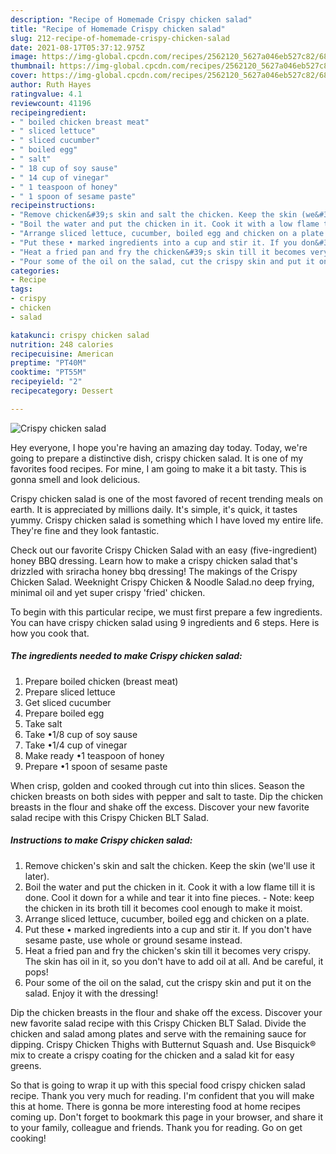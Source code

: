 ```yaml
---
description: "Recipe of Homemade Crispy chicken salad"
title: "Recipe of Homemade Crispy chicken salad"
slug: 212-recipe-of-homemade-crispy-chicken-salad
date: 2021-08-17T05:37:12.975Z
image: https://img-global.cpcdn.com/recipes/2562120_5627a046eb527c82/680x482cq70/crispy-chicken-salad-recipe-main-photo.jpg
thumbnail: https://img-global.cpcdn.com/recipes/2562120_5627a046eb527c82/680x482cq70/crispy-chicken-salad-recipe-main-photo.jpg
cover: https://img-global.cpcdn.com/recipes/2562120_5627a046eb527c82/680x482cq70/crispy-chicken-salad-recipe-main-photo.jpg
author: Ruth Hayes
ratingvalue: 4.1
reviewcount: 41196
recipeingredient:
- " boiled chicken breast meat"
- " sliced lettuce"
- " sliced cucumber"
- " boiled egg"
- " salt"
- " 18 cup of soy sause"
- " 14 cup of vinegar"
- " 1 teaspoon of honey"
- " 1 spoon of sesame paste"
recipeinstructions:
- "Remove chicken&#39;s skin and salt the chicken. Keep the skin (we&#39;ll use it later)."
- "Boil the water and put the chicken in it. Cook it with a low flame till it is done. Cool it down for a while and tear it into fine pieces.  Note: keep the chicken in its broth till it becomes cool enough to make it moist."
- "Arrange sliced lettuce, cucumber, boiled egg and chicken on a plate."
- "Put these • marked ingredients into a cup and stir it. If you don&#39;t have sesame paste, use whole or ground sesame instead."
- "Heat a fried pan and fry the chicken&#39;s skin till it becomes very crispy. The skin has oil in it, so you don&#39;t have to add oil at all. And be careful, it pops!"
- "Pour some of the oil on the salad, cut the crispy skin and put it on the salad. Enjoy it with the dressing!"
categories:
- Recipe
tags:
- crispy
- chicken
- salad

katakunci: crispy chicken salad 
nutrition: 248 calories
recipecuisine: American
preptime: "PT40M"
cooktime: "PT55M"
recipeyield: "2"
recipecategory: Dessert

---
```



![Crispy chicken salad](https://img-global.cpcdn.com/recipes/2562120_5627a046eb527c82/680x482cq70/crispy-chicken-salad-recipe-main-photo.jpg)

Hey everyone, I hope you're having an amazing day today. Today, we're going to prepare a distinctive dish, crispy chicken salad. It is one of my favorites food recipes. For mine, I am going to make it a bit tasty. This is gonna smell and look delicious.

Crispy chicken salad is one of the most favored of recent trending meals on earth. It is appreciated by millions daily. It's simple, it's quick, it tastes yummy. Crispy chicken salad is something which I have loved my entire life. They're fine and they look fantastic.

Check out our favorite Crispy Chicken Salad with an easy (five-ingredient) honey BBQ dressing. Learn how to make a crispy chicken salad that&#39;s drizzled with sriracha honey bbq dressing! The makings of the Crispy Chicken Salad. Weeknight Crispy Chicken &amp; Noodle Salad.no deep frying, minimal oil and yet super crispy &#39;fried&#39; chicken.


To begin with this particular recipe, we must first prepare a few ingredients. You can have crispy chicken salad using 9 ingredients and 6 steps. Here is how you cook that.

<!--inarticleads1-->

##### The ingredients needed to make Crispy chicken salad:

1. Prepare  boiled chicken (breast meat)
1. Prepare  sliced lettuce
1. Get  sliced cucumber
1. Prepare  boiled egg
1. Take  salt
1. Take  •1/8 cup of soy sause
1. Take  •1/4 cup of vinegar
1. Make ready  •1 teaspoon of honey
1. Prepare  •1 spoon of sesame paste


When crisp, golden and cooked through cut into thin slices. Season the chicken breasts on both sides with pepper and salt to taste. Dip the chicken breasts in the flour and shake off the excess. Discover your new favorite salad recipe with this Crispy Chicken BLT Salad. 

<!--inarticleads2-->

##### Instructions to make Crispy chicken salad:

1. Remove chicken&#39;s skin and salt the chicken. Keep the skin (we&#39;ll use it later).
1. Boil the water and put the chicken in it. Cook it with a low flame till it is done. Cool it down for a while and tear it into fine pieces.  - Note: keep the chicken in its broth till it becomes cool enough to make it moist.
1. Arrange sliced lettuce, cucumber, boiled egg and chicken on a plate.
1. Put these • marked ingredients into a cup and stir it. If you don&#39;t have sesame paste, use whole or ground sesame instead.
1. Heat a fried pan and fry the chicken&#39;s skin till it becomes very crispy. The skin has oil in it, so you don&#39;t have to add oil at all. And be careful, it pops!
1. Pour some of the oil on the salad, cut the crispy skin and put it on the salad. Enjoy it with the dressing!


Dip the chicken breasts in the flour and shake off the excess. Discover your new favorite salad recipe with this Crispy Chicken BLT Salad. Divide the chicken and salad among plates and serve with the remaining sauce for dipping. Crispy Chicken Thighs with Butternut Squash and. Use Bisquick® mix to create a crispy coating for the chicken and a salad kit for easy greens. 

So that is going to wrap it up with this special food crispy chicken salad recipe. Thank you very much for reading. I'm confident that you will make this at home. There is gonna be more interesting food at home recipes coming up. Don't forget to bookmark this page in your browser, and share it to your family, colleague and friends. Thank you for reading. Go on get cooking!
